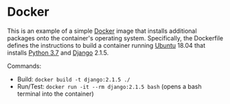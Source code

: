 # Docker
This is an example of a simple [Docker][docker] image that installs additional packages onto the container's operating system.
Specifically, the Dockerfile defines the instructions to build a container running [Ubuntu][ubuntu] 18.04 that installs [Python 3.7][python] and [Django][django] 2.1.5.

Commands:
  - Build: `docker build -t django:2.1.5 ./`
  - Run/Test: `docker run -it --rm django:2.1.5 bash` (opens a bash terminal into the container)

[docker]: https://en.wikipedia.org/wiki/Docker_%28software%29
[django]: https://en.wikipedia.org/wiki/Django_(web_framework)
[python]: https://en.wikipedia.org/wiki/Python_%28programming_language%29
[ubuntu]: https://en.wikipedia.org/wiki/Ubuntu
